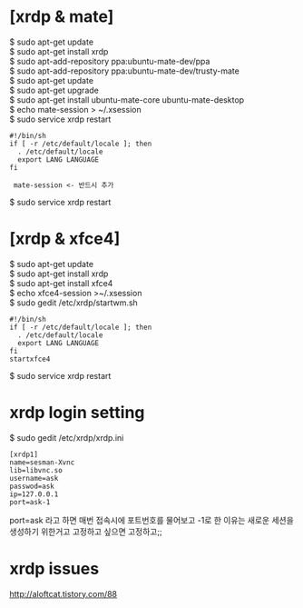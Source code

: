 

# [xrdp & mate] 

$ sudo apt-get update <br />
$ sudo apt-get install xrdp <br />
$ sudo apt-add-repository ppa:ubuntu-mate-dev/ppa <br />
$ sudo apt-add-repository ppa:ubuntu-mate-dev/trusty-mate <br />
$ sudo apt-get update <br />
$ sudo apt-get upgrade <br />
$ sudo apt-get install ubuntu-mate-core ubuntu-mate-desktop <br />
$ echo mate-session > ~/.xsession <br />
$ sudo service xrdp restart <br />


``` 
#!/bin/sh 
if [ -r /etc/default/locale ]; then 
  . /etc/default/locale 
  export LANG LANGUAGE 
fi 

 mate-session <- 반드시 추가 
```

$ sudo service xrdp restart <br />


# [xrdp & xfce4] 

$ sudo apt-get update <br />
$ sudo apt-get install xrdp <br />
$ sudo apt-get install xfce4 <br />
$ echo xfce4-session >~/.xsession <br />
$ sudo gedit /etc/xrdp/startwm.sh <br />

```
#!/bin/sh 
if [ -r /etc/default/locale ]; then 
  . /etc/default/locale 
  export LANG LANGUAGE 
fi 
startxfce4 
```
$ sudo service xrdp restart <br />



# xrdp login setting

$ sudo gedit /etc/xrdp/xrdp.ini 

```
[xrdp1] 
name=sesman-Xvnc 
lib=libvnc.so 
username=ask 
passwod=ask 
ip=127.0.0.1 
port=ask-1 
```

port=ask 라고 하면 매번 접속시에 포트번호를 물어보고 
-1로 한 이유는 새로운 세션을 생성하기 위한거고 
고정하고 싶으면 고정하고;;




# xrdp issues
http://aloftcat.tistory.com/88 



